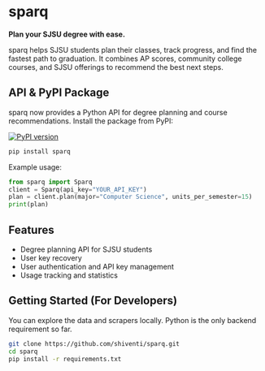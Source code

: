 # sparq

**Plan your SJSU degree with ease.**

sparq helps SJSU students plan their classes, track progress, and find the fastest path to graduation. It combines AP scores, community college courses, and SJSU offerings to recommend the best next steps.

## API & PyPI Package

sparq now provides a Python API for degree planning and course recommendations. Install the package from PyPI:

[![PyPI version](https://img.shields.io/pypi/v/sparq.svg)](https://pypi.org/project/sparq)

```bash
pip install sparq
```

Example usage:
```python
from sparq import Sparq
client = Sparq(api_key="YOUR_API_KEY")
plan = client.plan(major="Computer Science", units_per_semester=15)
print(plan)
```

## Features
- Degree planning API for SJSU students
- User key recovery
- User authentication and API key management
- Usage tracking and statistics

## Getting Started (For Developers)
You can explore the data and scrapers locally. Python is the only backend requirement so far.

```bash
git clone https://github.com/shiventi/sparq.git
cd sparq
pip install -r requirements.txt
